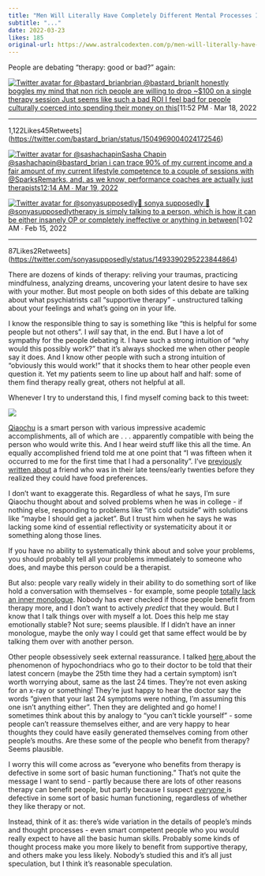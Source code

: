```yaml
---
title: "Men Will Literally Have Completely Different Mental Processes Instead Of Going To Therapy"
subtitle: "..."
date: 2022-03-23
likes: 185
original-url: https://www.astralcodexten.com/p/men-will-literally-have-completely
---
```

People are debating “therapy: good or bad?” again:

[![Twitter avatar for @bastard_brian](https://substackcdn.com/image/twitter_name/w_96/bastard_brian.jpg)brian @bastard_brianIt honestly boggles my mind that non rich people are willing to drop ~$100 on a single therapy session Just seems like such a bad ROI I feel bad for people culturally coerced into spending their money on this](https://twitter.com/bastard_brian/status/1504969004024172546)[11:52 PM ∙ Mar 18, 2022

* * *

1,122Likes45Retweets](https://twitter.com/bastard_brian/status/1504969004024172546)

[![Twitter avatar for @sashachapin](https://substackcdn.com/image/twitter_name/w_96/sashachapin.jpg)Sasha Chapin @sashachapin@bastard_brian i can trace 90% of my current income and a fair amount of my current lifestyle competence to a couple of sessions with @SparksRemarks, and, as we know, performance coaches are actually just therapists](https://twitter.com/sashachapin/status/1504974652338180097)[12:14 AM ∙ Mar 19, 2022](https://twitter.com/sashachapin/status/1504974652338180097)

[![Twitter avatar for @sonyasupposedly](https://substackcdn.com/image/twitter_name/w_96/sonyasupposedly.jpg)🎀 sonya supposedly 🤖 @sonyasupposedlytherapy is simply talking to a person, which is how it can be either insanely OP or completely ineffective or anything in between](https://twitter.com/sonyasupposedly/status/1493390295223844864)[1:02 AM ∙ Feb 15, 2022

* * *

87Likes2Retweets](https://twitter.com/sonyasupposedly/status/1493390295223844864)

There are dozens of kinds of therapy: reliving your traumas, practicing mindfulness, analyzing dreams, uncovering your latent desire to have sex with your mother. But most people on both sides of this debate are talking about what psychiatrists call “supportive therapy” - unstructured talking about your feelings and what’s going on in your life.

I know the responsible thing to say is something like “this is helpful for some people but not others”. I _will_ say that, in the end. But I have a lot of sympathy for the people debating it. I have such a strong intuition of “why would this possibly work?” that it’s always shocked me when other people say it does. And I know other people with such a strong intuition of “obviously this would work!” that it shocks them to hear other people even question it. Yet my patients seem to line up about half and half: some of them find therapy really great, others not helpful at all.

Whenever I try to understand this, I find myself coming back to this tweet:

[![](https://substackcdn.com/image/fetch/w_1456,c_limit,f_auto,q_auto:good,fl_progressive:steep/https%3A%2F%2Fbucketeer-e05bbc84-baa3-437e-9518-adb32be77984.s3.amazonaws.com%2Fpublic%2Fimages%2F6ca0793f-5619-4647-9d92-83c8a9a6b92e_589x420.png)](https://twitter.com/QiaochuYuan/status/1485120915889217543)

[Qiaochu](https://qchu.wordpress.com/) is a smart person with various impressive academic accomplishments, all of which are . . . apparently compatible with being the person who would write this. And I hear weird stuff like this all the time. An equally accomplished friend told me at one point that “I was fifteen when it occurred to me for the first time that I had a personality”. I’ve [previously written about](https://slatestarcodex.com/2014/03/17/what-universal-human-experiences-are-you-missing-without-realizing-it/) a friend who was in their late teens/early twenties before they realized they could have food preferences. 

I don’t want to exaggerate this. Regardless of what he says, I’m sure Qiaochu thought about and solved problems when he was in college - if nothing else, responding to problems like “it’s cold outside” with solutions like “maybe I should get a jacket”. But I trust him when he says he was lacking some kind of essential reflectivity or systematicity about it or something along those lines.

If you have no ability to systematically think about and solve your problems, you should probably tell all your problems immediately to someone who does, and maybe this person could be a therapist.

But also: people vary really widely in their ability to do something sort of like hold a conversation with themselves - for example, some people [totally lack an inner monologue](https://www.psychologytoday.com/us/blog/pristine-inner-experience/201110/not-everyone-conducts-inner-speech). Nobody has ever checked if those people benefit from therapy more, and I don’t want to actively _predict_ that they would. But I know that I talk things over with myself a lot. Does this help me stay emotionally stable? Not sure; seems plausible. If I didn’t have an inner monologue, maybe the only way I could get that same effect would be by talking them over with another person.

Other people obsessively seek external reassurance. I talked [here ](https://astralcodexten.substack.com/p/book-review-sadly-porn?s=w)about the phenomenon of hypochondriacs who go to their doctor to be told that their latest concern (maybe the 25th time they had a certain symptom) isn’t worth worrying about, same as the last 24 times. They’re not even asking for an x-ray or something! They’re just happy to hear the doctor say the words “given that your last 24 symptoms were nothing, I’m assuming this one isn’t anything either”. Then they are delighted and go home! I sometimes think about this by analogy to “you can’t tickle yourself” - some people can’t reassure themselves either, and are very happy to hear thoughts they could have easily generated themselves coming from other people’s mouths. Are these some of the people who benefit from therapy? Seems plausible.

I worry this will come across as “everyone who benefits from therapy is defective in some sort of basic human functioning.” That’s not quite the message I want to send - partly because there are lots of other reasons therapy can benefit people, but partly because I suspect _[everyone](https://slatestarcodex.com/2015/11/03/what-developmental-milestones-are-you-missing/)_[ ](https://slatestarcodex.com/2015/11/03/what-developmental-milestones-are-you-missing/)is defective in some sort of basic human functioning, regardless of whether they like therapy or not.

Instead, think of it as: there’s wide variation in the details of people’s minds and thought processes - even smart competent people who you would really expect to have all the basic human skills. Probably some kinds of thought process make you more likely to benefit from supportive therapy, and others make you less likely. Nobody’s studied this and it’s all just speculation, but I think it’s reasonable speculation.
